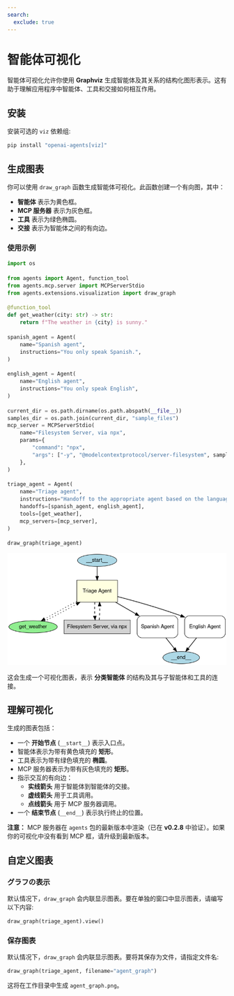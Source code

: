 ```yaml
---
search:
  exclude: true
---
```

# 智能体可视化

智能体可视化允许你使用 **Graphviz** 生成智能体及其关系的结构化图形表示。这有助于理解应用程序中智能体、工具和交接如何相互作用。

## 安装

安装可选的 `viz` 依赖组:

```bash
pip install "openai-agents[viz]"
```

## 生成图表

你可以使用 `draw_graph` 函数生成智能体可视化。此函数创建一个有向图，其中：

- **智能体** 表示为黄色框。
- **MCP 服务器** 表示为灰色框。
- **工具** 表示为绿色椭圆。
- **交接** 表示为智能体之间的有向边。

### 使用示例

```python
import os

from agents import Agent, function_tool
from agents.mcp.server import MCPServerStdio
from agents.extensions.visualization import draw_graph

@function_tool
def get_weather(city: str) -> str:
    return f"The weather in {city} is sunny."

spanish_agent = Agent(
    name="Spanish agent",
    instructions="You only speak Spanish.",
)

english_agent = Agent(
    name="English agent",
    instructions="You only speak English",
)

current_dir = os.path.dirname(os.path.abspath(__file__))
samples_dir = os.path.join(current_dir, "sample_files")
mcp_server = MCPServerStdio(
    name="Filesystem Server, via npx",
    params={
        "command": "npx",
        "args": ["-y", "@modelcontextprotocol/server-filesystem", samples_dir],
    },
)

triage_agent = Agent(
    name="Triage agent",
    instructions="Handoff to the appropriate agent based on the language of the request.",
    handoffs=[spanish_agent, english_agent],
    tools=[get_weather],
    mcp_servers=[mcp_server],
)

draw_graph(triage_agent)
```

![智能体图表](../assets/images/graph.png)

这会生成一个可视化图表，表示 **分类智能体** 的结构及其与子智能体和工具的连接。


## 理解可视化

生成的图表包括：

- 一个 **开始节点** (`__start__`) 表示入口点。
- 智能体表示为带有黄色填充的 **矩形**。
- 工具表示为带有绿色填充的 **椭圆**。
- MCP 服务器表示为带有灰色填充的 **矩形**。
- 指示交互的有向边：
  - **实线箭头** 用于智能体到智能体的交接。
  - **虚线箭头** 用于工具调用。
  - **点线箭头** 用于 MCP 服务器调用。
- 一个 **结束节点** (`__end__`) 表示执行终止的位置。

**注意：** MCP 服务器在 `agents` 包的最新版本中渲染（已在 **v0.2.8** 中验证）。如果你的可视化中没有看到 MCP 框，请升级到最新版本。

## 自定义图表

### グラフの表示
默认情况下，`draw_graph` 会内联显示图表。要在单独的窗口中显示图表，请编写以下内容:

```python
draw_graph(triage_agent).view()
```

### 保存图表
默认情况下，`draw_graph` 会内联显示图表。要将其保存为文件，请指定文件名:

```python
draw_graph(triage_agent, filename="agent_graph")
```

这将在工作目录中生成 `agent_graph.png`。